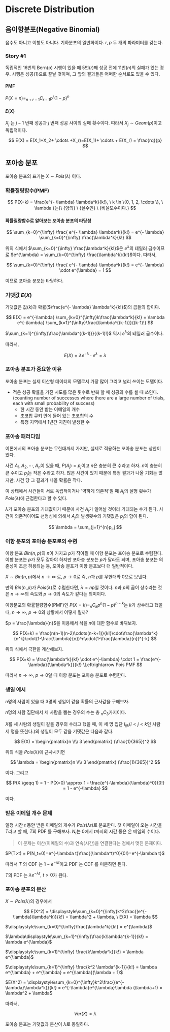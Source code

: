 # Discrete Distribution

## 음이항분포(Negative Binomial)
음수도 아니고 이항도 아니다. 기하분포의 일반화이다.
$r, p$ 두 개의 파라미터를 갖는다.
### Story #1
독립적인 16번의 Bern(p) 시행이 있을 때 5번($r$)째 성공 전에 11번($n$)의 실패가 있는 경우.
시행은 성공(1)으로 끝날 것이며, 그 앞의 결과들은 어떠한 순서로도 있을 수 있다.
#### PMF
$P(X=n) = _{n+r-1}C_{r-1} p^r(1-p)^n$

#### $E(X)$
$X_j$ 는 $j-1$ 번째 성공과 $j$ 번째 성공 사이의 실패 횟수이다. 따라서 $X_j \sim Geom(p)$이고 독립적이다.

$$
E(X) = E(X_1+X_2+ \cdots +X_r)=E(X_1)+ \cdots + E(X_r) = \frac{rq}{p}
$$

## 포아송 분포

포아송 분포의 표기는 $X \sim Pois(\lambda)$ 이다.
 
### 확률질량함수(PMF)

$$
P(X=k) = \frac{e^{- \lambda} \lambda^k}{k!}, \ k \in \{0, 1, 2, \cdots \}, \ \lambda {는}\ {양의} \ {실수인} \ {비율모수이다.}
$$

#### 확률질량함수로 알아보는 포아송 분포의 타당성

$$
\sum_{k=0}^{\infty} \frac{ e^{- \lambda} \lambda^k}{k!} = e^{- \lambda} \sum_{k=0}^{\infty} \frac{\lambda^k}{k!}
$$

위의 식에서 $\sum_{k=0}^{\infty} \frac{\lambda^k}{k!}$은 $e^{\lambda}$의 테일러 급수이므로 $e^{\lambda} = \sum_{k=0}^{\infty} \frac{\lambda^k}{k!}$이다.
따라서,

$$
\sum_{k=0}^{\infty} \frac{ e^{- \lambda} \lambda^k}{k!} = e^{- \lambda} \cdot e^{\lambda} = 1
$$

이므로 포아송 분포는 타당하다.

### 기댓값 $E(X)$

기댓값은 값($k$)과 확률($\frac{e^{- \lambda} \lambda^k}{k!}$)의 곱들의 합이다.

$$
E(X) = e^{-\lambda} \sum_{k=0}^{\infty}k\frac{\lambda^k}{k!} = \lambda e^{-\lambda} \sum_{k=1}^{\infty}\frac{\lambda^{(k-1)}}{(k-1)!}
$$

$\sum_{k=1}^{\infty}\frac{\lambda^{(k-1)}}{(k-1)!}$ 역시 $e^{\lambda}$의 테일러 급수이다.

따라서,

$$
E(X) = {\lambda}e^{-\lambda} \cdot e^{\lambda} = \lambda
$$

### 포아송 분포가 중요한 이유

포아송 분포는 실제 이산형 데이터의 모델로서 가장 많이 그리고 널리 쓰이는 모델이다.
- 적은 성공 확률을 가진 시도를 많은 횟수로 반복 할 때 성공의 수를 셀 때 쓰인다.(counting number of successes where there are a large number of trials, each with small probability of success)
	- 한 시간 동안 받는 이메일의 개수
	- 초코칩 쿠키 안에 들어 있는 초코칩의 수
	- 특정 지역에서 1년간 지진이 발생한 수

### 포아송 패러다임

이론에서의 포아송 분포는 무한대까지 가지만, 실제로 적용하는 포아송 분포는 상한이 있다.

사건 $A_1, A_2, \cdots, A_n$이 있을 때, $P(A_j) = p_j$이고 $n$은 충분히 큰 수라고 하자. $n$이 충분히 큰 수이고 $p_j$는 작은 수라고 하자.
많은 사건이 있기 때문에 특정 결과가 나올 기회는 많지만, 사건 당 그 결과가 나올 확률은 작다.  

이 상태에서 사건들이 서로 독립적이거나 '약하게 의존적'일 때 $A_j$의 실행 횟수가 $Pois(\lambda)$에 근접한다고 할 수 있다.

$\lambda$가 포아송 분포의 기대값이기 때문에 사건 $A_j$가 일어날 것이라 기대되는 수가 된다. 사건이 의존적이어도 선형성에 의해서 $A_j$의 발생횟수의 기댓값은 $p_j$의 합이 된다.

$$
\lambda = \sum_{j=1}^{n}p_j
$$


### 이항 분포의 포아송 분포로의 수렴

이항 분포 $Bin(n,p)$의 $n$이 커지고 $p$가 작아질 때 이항 분포는 포아송 분포로 수렴한다.
이항 분포는 $p$가 모두 같아야 하지만 포아송 분포는 $p$가 달라도 되며, 포아송 분포는 의존성이 조금 허용되는 등, 포아송 분포가 이항 분포보다 더 일반적이다.

$X \sim Bin(n,p)$에서 $n \rightarrow \infty$ 로, $p \rightarrow 0$로 즉, $n$과 $p$를 무한대와 0으로 보낸다.

만약 $Bin(n,p)$가 $Pois(\lambda)$로 수렴한다면, $\lambda = np$일 것이다. $n$과 $p$의 곱이 상수라는 것은 $n \rightarrow \infty$의 속도와 $p \rightarrow 0$의 속도가 같다는 의미이다.

이항분포의 확률질량함수(PMF)인 $P(X=k)=_nC_k p^n (1-p)^{n-k}$는 $k$가 상수라고 했을 때,  $n \rightarrow \infty , \ p \rightarrow 0$의 상황에서 어떻게 될까?

$p = \frac{\lambda}{n}$을 이용해서 식을 $n$에 대한 함수로 바꿔보자.

$$
P(X=k) = \frac{n(n-1)(n-2)\cdots(n-k+1)}{k!}\cdot\frac{\lambda^k}{n^k}\cdot(1-\frac{\lambda}{n})^n\cdot(1-\frac{\lambda}{n})^{-k}
$$

위의 식에서 극한을 계산해보자.

$$
P(X=k) = \frac{\lambda^k}{k!} \cdot e^{-\lambda} \cdot 1 = \frac{e^{-\lambda}{\lambda^k}}{k!} \Leftrightarrow Pois PMF
$$

따라서 $n \rightarrow \infty$, $p \rightarrow 0$일 때 이항 분포는 포아송 분포로 수렴한다.

### 생일 예시

$n$명의 사람이 있을 때 3명의 생일이 같을 확률의 근사값을 구해보자.

$n$명의 사람 집단에서 세 사람을 뽑는 경우의 수는 총 $_nC_3$가지이다.

$X$를 세 사람의 생일이 같을 경우의 수라고 했을 때,
이 세 명 집단 $I_{ijk}$($i < j < k$인 사람 세 명을 뜻한다.)의 생일이 모두 같을 기댓값은 다음과 같다.

$$
E(X) = \begin{pmatrix}n \\\\ 3 \end{pmatrix} (\frac{1}{365})^2
$$

위의 식을 $Pois(\lambda)$에 근사시키면 

$$
\lambda = \begin{pmatrix}n \\\\ 3 \end{pmatrix} (\frac{1}{365})^2
$$

이다.
그리고

$$
P(X \geqq 1) = 1 - P(X=0) \approx 1 - \frac{e^{-\lambda}{\lambda}^0}{0!} = 1 - e^{-\lambda}
$$

이다.

### 받은 이메일 개수 문제

일정 시간 $t$ 동안 받은 이메일의 개수가 $Pois(\lambda t)$로 분포한다. 첫 이메일이 오는 시간을 $T$라고 할 때, $T$의 PDF 를 구해보자. $N_t$는 0에서 $t$까지의 시간 동은 온 메일의 수이다.

> 이 문제는 이산(이메일의 수)과 연속(시간)을 연결한다는 점에서 멋진 문제이다.

$P(T>t) = P(N_t=0)=e^{-\lambda t}\frac{(\lambda^t)^0}{0!}=e^{-\lambda t}$

따라서 $T$ 의 CDF 는 $1-e^{-\lambda t}$이고 PDF 는 CDF 를 미분하면 된다.

$T$의 PDF 는 $\lambda e^{-\lambda t}, \ t > 0$가 된다.
### 포아송 분포의 분산

$X \sim Pois(\lambda)$의 경우에서

$$
E(X^2) = \displaystyle\sum_{k=0}^{\infty}k^2\frac{(e^{-\lambda}\lambda^k)}{k!} = \lambda^2 + \lambda, \ E(X) = \lambda
$$

$\displaystyle\sum_{k=0}^{\infty}\frac{\lambda^k}{k!} = e^{\lambda}$

$\lambda\displaystyle\sum_{k=1}^{\infty}\frac{k\lambda^{k-1}}{k!} = \lambda e^{\lambda}$

$\displaystyle\sum_{k=1}^{\infty} \frac{k\lambda^k}{k!} = \lambda e^{\lambda}$

$\displaystyle\sum_{k=1}^{\infty} \frac{k^2 \lambda^{k-1}}{k!} = \lambda e^{\lambda} + e^{\lambda} = e^{\lambda}(\lambda + 1)$

$E(X^2) = \displaystyle\sum_{k=0}^{\infty}k^2\frac{(e^{-\lambda}\lambda^k)}{k!} = e^{-\lambda}e^{\lambda}\lambda (\lambda+1) = \lambda^2 + \lambda$

따라서,

$$
Var(X) = \lambda
$$

포아송 분포는 기댓값과 분산이 $\lambda$로 동일하다.

